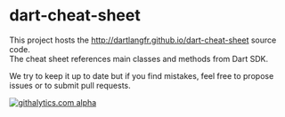 dart-cheat-sheet
===
This project hosts the http://dartlangfr.github.io/dart-cheat-sheet source code.  
The cheat sheet references main classes and methods from Dart SDK.

We try to keep it up to date but if you find mistakes, feel free to propose issues or to submit pull requests.

[![githalytics.com alpha](https://cruel-carlota.pagodabox.com/9521c6a6eb908834aad5381a476016f7 "githalytics.com")](http://githalytics.com/dartlangfr/dart-cheat-sheet)
